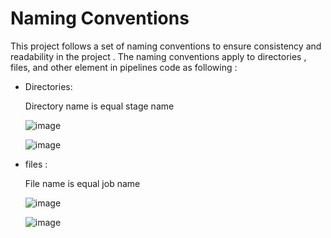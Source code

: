 
# Naming Conventions
This project follows a set of naming conventions to ensure consistency and readability in the project . The naming conventions apply to directories , files, and other element in pipelines code as following :

- Directories: 

  Directory name is equal stage name 

  ![image](https://github.com/AlaaZahran/meven-app/assets/46306526/afff925e-e645-4a60-a13a-62e3a7d94373)

  ![image](https://github.com/AlaaZahran/meven-app/assets/46306526/43afc06f-2fab-4800-8c40-d7d3b54c1898)



- files : 
  
  File name is equal job name  

    ![image](https://github.com/AlaaZahran/meven-app/assets/46306526/8e902831-b45a-4d8b-840f-75c99cf5a6c5)

  ![image](https://github.com/AlaaZahran/meven-app/assets/46306526/b8dfde7e-d520-4116-a33d-b83c231d54f1)
 




